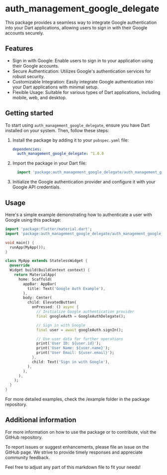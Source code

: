 # auth_management_google_delegate

This package provides a seamless way to integrate Google authentication into your Dart applications,
allowing users to sign in with their Google accounts securely.

## Features

- Sign in with Google: Enable users to sign in to your application using their Google accounts.
- Secure Authentication: Utilizes Google's authentication services for robust security.
- Customizable Integration: Easily integrate Google authentication into your Dart applications with
  minimal setup.
- Flexible Usage: Suitable for various types of Dart applications, including mobile, web, and
  desktop.

## Getting started

To start using `auth_management_google_delegate`, ensure you have Dart installed on your system.
Then, follow these steps:

1. Install the package by adding it to your `pubspec.yaml` file:

   ```yaml
   dependencies:
     auth_management_google_delegate: ^1.0.0
   ```
2. Import the package in your Dart file:
   ```dart 
     import 'package:auth_management_google_delegate/auth_management_google_delegate.dart';
   ```
3. Initialize the Google authentication provider and configure it with your Google API credentials.

## Usage

Here's a simple example demonstrating how to authenticate a user with Google using this package:

```dart
import 'package:flutter/material.dart';
import 'package:auth_management_google_delegate/auth_management_google_delegate.dart';

void main() {
  runApp(MyApp());
}

class MyApp extends StatelessWidget {
  @override
  Widget build(BuildContext context) {
    return MaterialApp(
      home: Scaffold(
        appBar: AppBar(
          title: Text('Google Auth Example'),
        ),
        body: Center(
          child: ElevatedButton(
            onPressed: () async {
              // Initialize Google authentication provider
              final googleAuth = GoogleAuthDelegate();

              // Sign in with Google
              final user = await googleAuth.signIn();

              // Use user data for further operations
              print('User ID: ${user.id}');
              print('User Name: ${user.name}');
              print('User Email: ${user.email}');
            },
            child: Text('Sign in with Google'),
          ),
        ),
      ),
    );
  }
}
```

For more detailed examples, check the /example folder in the package repository.

## Additional information

For more information on how to use the package or to contribute, visit the GitHub repository.

To report issues or suggest enhancements, please file an issue on the GitHub page. We strive to provide timely responses and appreciate community feedback.

Feel free to adjust any part of this markdown file to fit your needs!